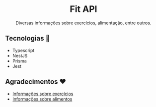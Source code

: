 <h1 align="center">Fit API</h1>

<p align="center">Diversas informações sobre exercícios, alimentação, entre outros.</p>

## Tecnologias :rocket:

- Typescript
- NestJS
- Prisma
- Jest

## Agradecimentos :heart:

- [Informações sobre exercícios](https://musclewiki.com/)
- [Informações sobre alimentos](https://taco-api.netlify.app/)

